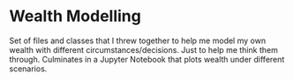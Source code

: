 # Wealth Modelling

Set of files and classes that I threw together to help me model my own wealth with different circumstances/decisions. Just to help me think them through. Culminates in a Jupyter Notebook that plots wealth under different scenarios.
